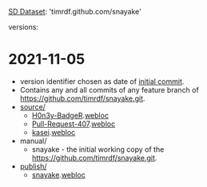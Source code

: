 [SD Dataset](http://purl.org/twc/vocab/conversion/AbstractDataset): 'timrdf.github.com/snayake'

versions:

# 2021-11-05
* version identifier chosen as date of [initial commit](https://github.com/timrdf/snayake/commit/4bf64faedeb7d86c3c8ae2ebc3d1c76a491121b6).
* Contains any and all commits of any feature branch of https://github.com/timrdf/snayake.git.
* [source/](2021-11-05/source)
   * [H0n3y-BadgeR](https://github.com/timrdf/csv2rdf4lod-automation/wiki/H0n3y-BadgeR).[webloc](2021-11-05/source/H0n3y-BadgeR.webloc)
   * [Pull-Request-407](https://github.com/timrdf/csv2rdf4lod-automation/pull/407).[webloc](2021-11-05/source/Pull-Request-407.webloc)
   * [kasei](https://kasei.us/about/foaf.xrdf#greg).[webloc](2021-11-05/source/kasei.webloc)
* manual/
   * snayake - the initial working copy of the https://github.com/timrdf/snayake.git.
* [publish/](2021-11-05/publish)
   * [snayake](https://github.com/timrdf/snayake).[webloc](2021-11-05/source/snayake.webloc)
